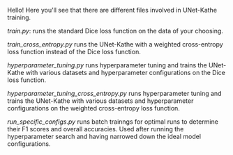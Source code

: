Hello! Here you'll see that there are different files involved in UNet-Kathe training. 

_train.py_: runs the standard Dice loss function on the data of your choosing. 

_train_cross_entropy.py_ runs the UNet-Kathe with a weighted cross-entropy loss function instead of the Dice loss function.

_hyperparameter_tuning.py_ runs hyperparameter tuning and trains the UNet-Kathe with various datasets and hyperparameter configurations on the Dice loss function. 

_hyperparameter_tuning_cross_entropy.py_ runs hyperparameter tuning and trains the UNet-Kathe with various datasets and hyperparameter configurations on the weighted cross-entropy loss function. 

_run_specific_configs.py_ runs batch trainngs for optimal runs to determine their F1 scores and overall accuracies. Used after running the hyperparameter search and having narrowed down the ideal model configurations.
